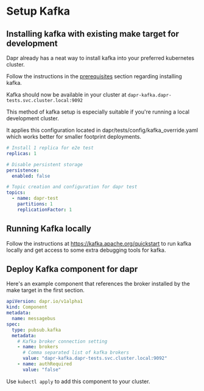# Setup Kafka

## Installing kafka with existing make target for development

Dapr already has a neat way to install kafka into your preferred kubernetes cluster.

Follow the instructions in the [prerequisites](https://github.com/dapr/dapr/blob/master/tests/docs/running-e2e-test.md#prerequisites) section regarding installing kafka.

Kafka should now be available in your cluster at `dapr-kafka.dapr-tests.svc.cluster.local:9092`

This method of kafka setup is especially suitable if you're running a local development cluster.

It applies this configuration located in dapr/tests/config/kafka_override.yaml which works better for smaller footprint deployments.

```yaml
# Install 1 replica for e2e test
replicas: 1

# Disable persistent storage
persistence:
  enabled: false

# Topic creation and configuration for dapr test
topics:
  - name: dapr-test
    partitions: 1
    replicationFactor: 1
```

## Running Kafka locally
Follow the instructions at https://kafka.apache.org/quickstart to run kafka locally and get access to some extra debugging tools for kafka.

## Deploy Kafka component for dapr

Here's an example component that references the broker installed by the make target in the first section. 

```yaml
apiVersion: dapr.io/v1alpha1
kind: Component
metadata:
  name: messagebus
spec:
  type: pubsub.kafka
  metadata:
    # Kafka broker connection setting
    - name: brokers
      # Comma separated list of kafka brokers
      value: "dapr-kafka.dapr-tests.svc.cluster.local:9092"
    - name: authRequired
      value: "false"
```

Use `kubectl apply` to add this component to your cluster.
